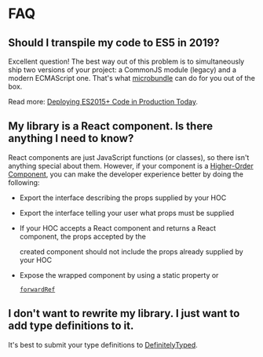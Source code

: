 # FAQ

## Should I transpile my code to ES5 in 2019?

Excellent question! The best way out of this problem is to simultaneously ship two versions of your project: a CommonJS module \(legacy\) and a modern ECMAScript one. That's what [microbundle](https://github.com/developit/microbundle) can do for you out of the box.

Read more: [Deploying ES2015+ Code in Production Today](https://philipwalton.com/articles/deploying-es2015-code-in-production-today/).

## My library is a React component. Is there anything I need to know?

React components are just JavaScript functions \(or classes\), so there isn't anything special about them. However, if your component is a [Higher-Order Component](https://reactjs.org/docs/higher-order-components.html), you can make the developer experience better by doing the following:

* Export the interface describing the props supplied by your HOC
* Export the interface telling your user what props must be supplied
* If your HOC accepts a React component and returns a React component, the props accepted by the

  created component should not include the props already supplied by your HOC

* Expose the wrapped component by using a static property or

  [`forwardRef`](https://reactjs.org/docs/forwarding-refs.html)

## I don't want to rewrite my library. I just want to add type definitions to it.

It's best to submit your type definitions to [DefinitelyTyped](https://github.com/DefinitelyTyped/DefinitelyTyped).

